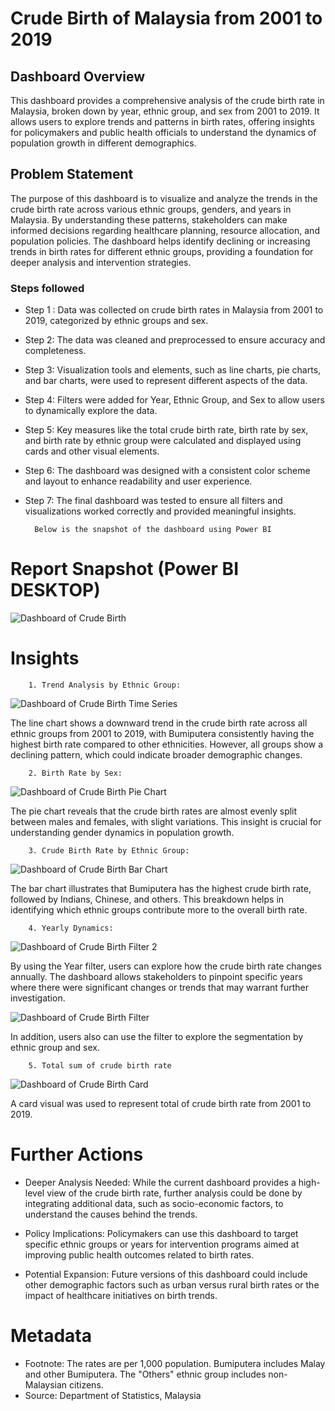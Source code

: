 
# Crude Birth of Malaysia from 2001 to 2019

## Dashboard Overview
This dashboard provides a comprehensive analysis of the crude birth rate in Malaysia, broken down by year, ethnic group, and sex from 2001 to 2019. It allows users to explore trends and patterns in birth rates, offering insights for policymakers and public health officials to understand the dynamics of population growth in different demographics.

## Problem Statement
The purpose of this dashboard is to visualize and analyze the trends in the crude birth rate across various ethnic groups, genders, and years in Malaysia. By understanding these patterns, stakeholders can make informed decisions regarding healthcare planning, resource allocation, and population policies. The dashboard helps identify declining or increasing trends in birth rates for different ethnic groups, providing a foundation for deeper analysis and intervention strategies.

### Steps followed 

- Step 1 : Data was collected on crude birth rates in Malaysia from 2001 to 2019, categorized by ethnic groups and sex.
- Step 2: The data was cleaned and preprocessed to ensure accuracy and completeness.
- Step 3: Visualization tools and elements, such as line charts, pie charts, and bar charts, were used to represent different aspects of the data.
- Step 4: Filters were added for Year, Ethnic Group, and Sex to allow users to dynamically explore the data.
- Step 5: Key measures like the total crude birth rate, birth rate by sex, and birth rate by ethnic group were calculated and displayed using cards and other visual elements.
- Step 6: The dashboard was designed with a consistent color scheme and layout to enhance readability and user experience.
- Step 7: The final dashboard was tested to ensure all filters and visualizations worked correctly and provided meaningful insights.
        
        Below is the snapshot of the dashboard using Power BI
# Report Snapshot (Power BI DESKTOP)

![Dashboard of Crude Birth](https://github.com/user-attachments/assets/58306aa8-efd1-4a98-ad9c-8f9da0b65a84)


# Insights
        1. Trend Analysis by Ethnic Group:

![Dashboard of Crude Birth Time Series](https://github.com/user-attachments/assets/270d7aa0-630c-406c-9956-77e8713d5439)

The line chart shows a downward trend in the crude birth rate across all ethnic groups from 2001 to 2019, with Bumiputera consistently having the highest birth rate compared to other ethnicities. However, all groups show a declining pattern, which could indicate broader demographic changes.

        2. Birth Rate by Sex:

![Dashboard of Crude Birth Pie Chart](https://github.com/user-attachments/assets/1bd2e29f-4824-4ca5-b4c3-7406030e5a5e)

The pie chart reveals that the crude birth rates are almost evenly split between males and females, with slight variations. This insight is crucial for understanding gender dynamics in population growth.

        3. Crude Birth Rate by Ethnic Group:

![Dashboard of Crude Birth Bar Chart](https://github.com/user-attachments/assets/ad5e653e-5833-4190-b244-a19632b1f194)

The bar chart illustrates that Bumiputera has the highest crude birth rate, followed by Indians, Chinese, and others. This breakdown helps in identifying which ethnic groups contribute more to the overall birth rate.
        

        4. Yearly Dynamics:

![Dashboard of Crude Birth Filter 2](https://github.com/user-attachments/assets/be4fd793-c106-4a83-a2b2-b339c27f87c2)

By using the Year filter, users can explore how the crude birth rate changes annually. The dashboard allows stakeholders to pinpoint specific years where there were significant changes or trends that may warrant further investigation.

![Dashboard of Crude Birth Filter](https://github.com/user-attachments/assets/b1cf19cf-1cfc-4d05-885e-14885cf8b24c)

In addition, users also can use the filter to explore the segmentation by ethnic group and sex.

        5. Total sum of crude birth rate

![Dashboard of Crude Birth Card](https://github.com/user-attachments/assets/1ccd11d1-c8dc-4ea4-adf8-4ff81bb056b1)

A card visual was used to represent total of crude birth rate from 2001 to 2019.
 

# Further Actions
- Deeper Analysis Needed:
While the current dashboard provides a high-level view of the crude birth rate, further analysis could be done by integrating additional data, such as socio-economic factors, to understand the causes behind the trends.

- Policy Implications:
Policymakers can use this dashboard to target specific ethnic groups or years for intervention programs aimed at improving public health outcomes related to birth rates.

- Potential Expansion:
Future versions of this dashboard could include other demographic factors such as urban versus rural birth rates or the impact of healthcare initiatives on birth trends.

# Metadata
- Footnote: The rates are per 1,000 population. Bumiputera includes Malay and other Bumiputera. The "Others" ethnic group includes non-Malaysian citizens.
- Source: Department of Statistics, Malaysia

